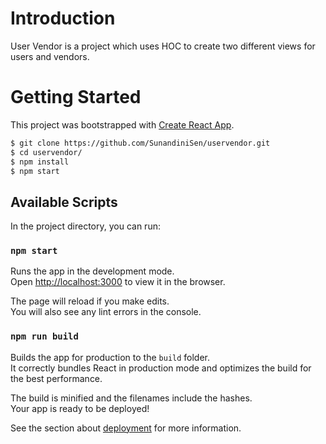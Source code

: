 # Introduction

User Vendor is a project which uses HOC to create two different views for users and vendors. 

# Getting Started

This project was bootstrapped with [Create React App](https://github.com/facebook/create-react-app).

```bash
$ git clone https://github.com/SunandiniSen/uservendor.git
$ cd uservendor/
$ npm install
$ npm start
```

## Available Scripts

In the project directory, you can run:

### `npm start`

Runs the app in the development mode.\
Open [http://localhost:3000](http://localhost:3000) to view it in the browser.

The page will reload if you make edits.\
You will also see any lint errors in the console.

### `npm run build`

Builds the app for production to the `build` folder.\
It correctly bundles React in production mode and optimizes the build for the best performance.

The build is minified and the filenames include the hashes.\
Your app is ready to be deployed!

See the section about [deployment](https://facebook.github.io/create-react-app/docs/deployment) for more information.
